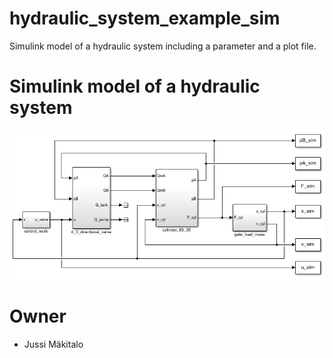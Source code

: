 # hydraulic_system_example_sim
Simulink model of a hydraulic system including a parameter and a plot file.  


# Simulink model of a hydraulic system

![model_highest_level](/images/model2.png)



# Owner
- Jussi Mäkitalo
